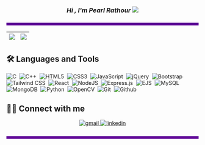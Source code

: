 <h3 align="center">
	<i><b> Hi , I'm Pearl Rathour </b></i>
	<img src="https://media.giphy.com/media/VgCDAzcKvsR6OM0uWg/giphy.gif" width="50" />
<!-- 	<img src="https://media.giphy.com/media/7j2hfyeVcDtf2/giphy.gif" width="50" /> -->
</h3>

 ![Alt text of image](<bar.png>)
 
|<img src="https://github-readme-stats.vercel.app/api?username=pearlrathour&&show_icons=true&&hide_border=false&&theme=midnight-purple&&count_private=true"/>|<img src="https://github-readme-streak-stats.herokuapp.com/?user=pearlrathour&&theme=midnight-purple&&hide_border=false&&show_icons=true"/>|
|---|---|

<h2 align="left"> 🛠 Languages and Tools </h2>

![C](https://img.shields.io/badge/c-black.svg?style=for-the-badge&logo=c&logoColor=white)&nbsp;
![C++](https://img.shields.io/badge/c++-black.svg?style=for-the-badge&logo=c%2B%2B&logoColor=white)&nbsp;
![HTML5](https://img.shields.io/badge/html5-black.svg?style=for-the-badge&logo=html5&logoColor=23E34F26)&nbsp;
![CSS3](https://img.shields.io/badge/css3-black.svg?style=for-the-badge&logo=css3&logoColor=%231572B6)&nbsp;
![JavaScript](https://img.shields.io/badge/javascript-black.svg?style=for-the-badge&logo=javascript&logoColor=%23F7DF1E)&nbsp;
![jQuery](https://img.shields.io/badge/jquery-black.svg?style=for-the-badge&logo=jquery&logoColor=%230769AD)&nbsp;
![Bootstrap](https://img.shields.io/badge/bootstrap-black.svg?style=for-the-badge&logo=bootstrap&logoColor=238511FA)&nbsp;
![Tailwind CSS](https://img.shields.io/badge/-TailwindCSS-black?&style=for-the-badge&logo=tailwindcss&logoColor=white)&nbsp;
![React](https://img.shields.io/badge/react-black.svg?style=for-the-badge&logo=react&logoColor=%2361DAFB)&nbsp;
![NodeJS](https://img.shields.io/badge/node.js-black?style=for-the-badge&logo=node.js&logoColor=6DA55F)&nbsp;
![Express.js](https://img.shields.io/badge/express.js-black.svg?style=for-the-badge&logo=express&logoColor=%2361DAFB)&nbsp;
![EJS](https://img.shields.io/badge/ejs-black.svg?style=for-the-badge&logo=ejs&logoColor=hotpink)&nbsp;
![MySQL](https://img.shields.io/badge/mysql-black.svg?style=for-the-badge&logo=mysql&logoColor=2300f)&nbsp;
![MongoDB](https://img.shields.io/badge/MongoDB-black.svg?style=for-the-badge&logo=mongodb&logoColor=234ea94b)&nbsp;
![Python](https://img.shields.io/badge/python-black.svg?style=for-the-badge&logo=python&logoColor=%230769AD)&nbsp;
![OpenCV](https://img.shields.io/badge/opencv-black.svg?style=for-the-badge&logo=opencv&logoColor=white)&nbsp;
![Git](https://img.shields.io/badge/git-black.svg?style=for-the-badge&logo=git&logoColor=23F05033)&nbsp;
![Github](https://img.shields.io/badge/github-black.svg?style=for-the-badge&logo=github&logoColor=white)&nbsp;
<br>

<h2 align="left"> 🤝🏻 Connect with me </h2>
<p align="center">
	<a href="mailto:pearl.rathour33@gmail.com" target="_blank">
		<img src=https://img.shields.io/badge/gmail-%2300acee.svg?color=D14836&style=for-the-badge&logo=gmail&logoColor=white alt=gmail style="margin-bottom: 5px;" />
	</a>
	<a href="https://www.linkedin.com/in/pearlrathour/" target="_blank">
		<img src=https://img.shields.io/badge/linkedin-%2300acee.svg?color=%230077B5&style=for-the-badge&logo=linkedin&logoColor=white alt=linkedin style="margin-bottom: 5px;" />
	</a>
</p>

<!--
### ⚙️ &nbsp;My Competitive Programming Profiles
<p align="center">
	<a href="https://www.codechef.com/users/pearlrathour">
	<img src=https://img.shields.io/badge/codechef-%2300acee.svg?color=1DA1F2&style=for-the-badge&logo=codechef&logoColor=white alt=codechef style="margin-bottom: 5px;" />
	<a href="https://leetcode.com/PearlRathour/">
	<img src=https://img.shields.io/badge/leetcode-%2300acee.svg?color=C13584&style=for-the-badge&logo=leetcode&logoColor=white alt=leetcode style="margin-bottom: 5px;" />
	</a>
	<a href=https://auth.geeksforgeeks.org/user/pearlrathour33/>
	<img src=https://img.shields.io/badge/geeksforgeeks-%2300acee.svg?color=1DA1F2&style=for-the-badge&logo=geeksforgeeks&logoColor=white alt=geeksforgeeks style="margin-bottom: 5px;" />
	</a>
</p> 
-->

 ![Alt text of image](<bar.png>)
